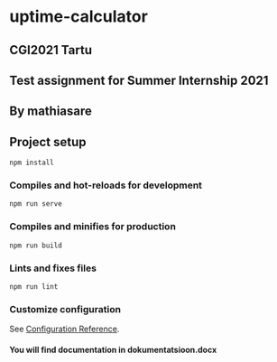 

# uptime-calculator

## CGI2021 Tartu
## Test assignment for Summer Internship 2021
## By mathiasare

## Project setup
```
npm install
```

### Compiles and hot-reloads for development
```
npm run serve
```

### Compiles and minifies for production
```
npm run build
```

### Lints and fixes files
```
npm run lint
```

### Customize configuration
See [Configuration Reference](https://cli.vuejs.org/config/).


#### You will find documentation in dokumentatsioon.docx